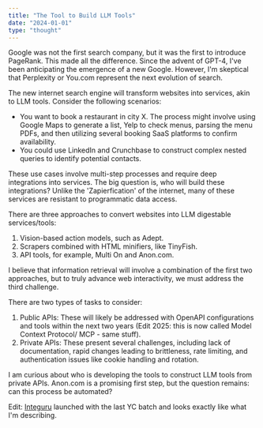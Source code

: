 ```yaml
---
title: "The Tool to Build LLM Tools"
date: "2024-01-01"
type: "thought"
---
```


Google was not the first search company, but it was the first to introduce PageRank. This made all the difference. Since the advent of GPT-4, I've been anticipating the emergence of a new Google. However, I'm skeptical that Perplexity or You.com represent the next evolution of search.

The new internet search engine will transform websites into services, akin to LLM tools. Consider the following scenarios:

- You want to book a restaurant in city X. The process might involve using Google Maps to generate a list, Yelp to check menus, parsing the menu PDFs, and then utilizing several booking SaaS platforms to confirm availability.
- You could use LinkedIn and Crunchbase to construct complex nested queries to identify potential contacts.

These use cases involve multi-step processes and require deep integrations into services. The big question is, who will build these integrations? Unlike the 'Zapierfication' of the internet, many of these services are resistant to programmatic data access.

There are three approaches to convert websites into LLM digestable services/tools:

1. Vision-based action models, such as Adept.
2. Scrapers combined with HTML minifiers, like TinyFish.
3. API tools, for example, Multi On and Anon.com.

I believe that information retrieval will involve a combination of the first two approaches, but to truly advance web interactivity, we must address the third challenge.

There are two types of tasks to consider:

1. Public APIs: These will likely be addressed with OpenAPI configurations and tools within the next two years (Edit 2025: this is now called Model Context Protocol/ MCP - same stuff).
2. Private APIs: These present several challenges, including lack of documentation, rapid changes leading to brittleness, rate limiting, and authentication issues like cookie handling and rotation.

I am curious about who is developing the tools to construct LLM tools from private APIs. Anon.com is a promising first step, but the question remains: can this process be automated? 

Edit: [Integuru](https://github.com/Integuru-AI/Integuru) launched with the last YC batch and looks exactly like what I'm describing.